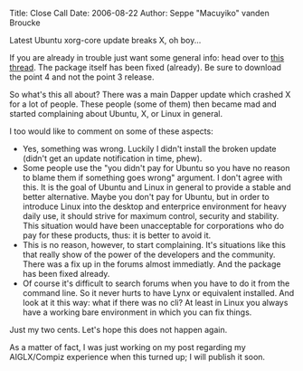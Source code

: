 Title: Close Call
Date: 2006-08-22
Author: Seppe "Macuyiko" vanden Broucke

Latest Ubuntu xorg-core update breaks X, oh boy...

If you are already in trouble just want some general info: head over to [this thread](http://ubuntuforums.org/showthread.php?t=241254). The package itself has been fixed (already). Be sure to download the point 4 and not the point 3 release.

So what's this all about? There was a main Dapper update which crashed X for a lot of people. These people (some of them) then became mad and started complaining about Ubuntu, X, or Linux in general.

I too would like to comment on some of these aspects:

* Yes, something was wrong. Luckily I didn't install the broken update (didn't get an update notification in time, phew).
* Some people use the "you didn't pay for Ubuntu so you have no reason to blame them if something goes wrong" argument. I don't agree with this. It is the goal of Ubuntu and Linux in general to provide a stable and better alternative. Maybe you don't pay for Ubuntu, but in order to introduce Linux into the desktop and enterprice environment for heavy daily use, it should strive for maximum control, security and stability. This situation would have been unacceptable for corporations who do pay for these products, thus: it is better to avoid it.
* This is no reason, however, to start complaining. It's situations like this that really show of the power of the developers and the community. There was a fix up in the forums almost immediatly. And the package has been fixed already.
* Of course it's difficult to search forums when you have to do it from the command line. So it never hurts to have Lynx or equivalent installed. And look at it this way: what if there was no cli? At least in Linux you always have a working bare environment in which you can fix things.

Just my two cents. Let's hope this does not happen again.

As a matter of fact, I was just working on my post regarding my AIGLX/Compiz experience when this turned up; I will publish it soon.

